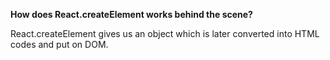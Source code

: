 **How does React.createElement works behind the scene?**

React.createElement gives us an object which is later converted into HTML codes and put on DOM.